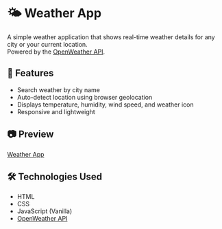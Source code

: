 # 🌤 Weather App

A simple weather application that shows real-time weather details for any city or your current location.  
Powered by the [OpenWeather API](https://openweathermap.org/).

## 🚀 Features
- Search weather by city name
- Auto-detect location using browser geolocation
- Displays temperature, humidity, wind speed, and weather icon
- Responsive and lightweight

## 📷 Preview
[Weather App](https://weather-app-reja.netlify.app/) 

## 🛠 Technologies Used
- HTML
- CSS
- JavaScript (Vanilla)
- [OpenWeather API](https://openweathermap.org/api)
